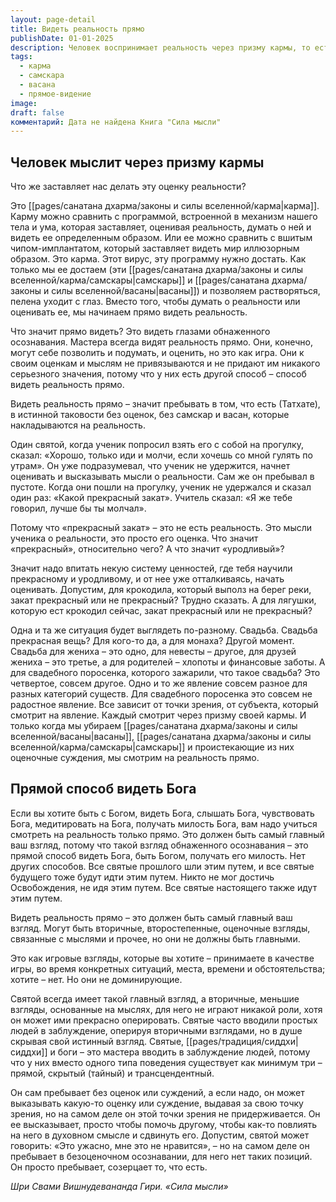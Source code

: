 ```yaml
---
layout: page-detail
title: Видеть реальность прямо
publishDate: 01-01-2025
description: Человек воспринимает реальность через призму кармы, то есть через накопленные самскары и васаны - внутренние отпечатки и склонности, формирующие привычные реакции и оценки мира. Карма действует как программа, заставляя нас видеть и интерпретировать события субъективно, исходя из прошлого опыта и желаний. Эти ментальные шаблоны окрашивают каждое новое восприятие, и пока они не очищены, человек не способен видеть мир таким, каков он есть.
tags:
  - карма
  - самскара
  - васана
  - прямое-видение
image: 
draft: false
комментарий: Дата не найдена Книга "Сила мысли"
---
```


## Человек мыслит через призму кармы

Что же заставляет нас делать эту оценку реальности?

Это [[pages/санатана дхарма/законы и силы вселенной/карма|карма]]. Карму можно сравнить с программой, встроенной в механизм нашего тела и ума, которая заставляет, оценивая реальность, думать о ней и видеть ее определенным образом. Или ее можно сравнить с вшитым чипом-имплантатом, который заставляет видеть мир иллюзорным образом. Это карма. Этот вирус, эту программу нужно достать. Как только мы ее достаем (эти [[pages/санатана дхарма/законы и силы вселенной/карма/самскары|самскары]] и [[pages/санатана дхарма/законы и силы вселенной/васаны|васаны]]) и позволяем растворяться, пелена уходит с глаз. Вместо того, чтобы думать о реальности или оценивать ее, мы начинаем прямо видеть реальность.

Что значит прямо видеть? Это видеть глазами обнаженного осознавания. Мастера всегда видят реальность прямо. Они, конечно, могут себе позволить и подумать, и оценить, но это как игра. Они к своим оценкам и мыслям не привязываются и не придают им никакого серьезного значения, потому что у них есть другой способ – способ видеть реальность прямо.

Видеть реальность прямо – значит пребывать в том, что есть (Татхате), в истинной таковости без оценок, без самскар и васан, которые накладываются на реальность.

Один святой, когда ученик попросил взять его с собой на прогулку, сказал: «Хорошо, только иди и молчи, если хочешь со мной гулять по утрам». Он уже подразумевал, что ученик не удержится, начнет оценивать и высказывать мысли о реальности. Сам же он пребывал в пустоте. Когда они пошли на прогулку, ученик не удержался и сказал один раз: «Какой прекрасный закат». Учитель сказал: «Я же тебе говорил, лучше бы ты молчал».

Потому что «прекрасный закат» – это не есть реальность. Это мысли ученика о реальности, это просто его оценка. Что значит «прекрасный», относительно чего? А что значит «уродливый»?

Значит надо впитать некую систему ценностей, где тебя научили прекрасному и уродливому, и от нее уже отталкиваясь, начать оценивать. Допустим, для крокодила, который выполз на берег реки, закат прекрасный или не прекрасный? Трудно сказать. А для лягушки, которую ест крокодил сейчас, закат прекрасный или не прекрасный?

Одна и та же ситуация будет выглядеть по-разному. Свадьба. Свадьба прекрасная вещь? Для кого-то да, а для монаха? Другой момент. Свадьба для жениха – это одно, для невесты – другое, для друзей жениха – это третье, а для родителей – хлопоты и финансовые заботы. А для свадебного поросенка, которого зажарили, что такое свадьба? Это четвертое, совсем другое. Одно и то же явление совсем разное для разных категорий существ. Для свадебного поросенка это совсем не радостное явление. Все зависит от точки зрения, от субъекта, который смотрит на явление. Каждый смотрит через призму своей кармы. И только когда мы убираем [[pages/санатана дхарма/законы и силы вселенной/васаны|васаны]], [[pages/санатана дхарма/законы и силы вселенной/карма/самскары|самскары]] и проистекающие из них оценочные суждения, мы смотрим на реальность прямо.

## Прямой способ видеть Бога

Если вы хотите быть с Богом, видеть Бога, слышать Бога, чувствовать Бога, медитировать на Бога, получать милость Бога, вам надо учиться смотреть на реальность только прямо. Это должен быть самый главный ваш взгляд, потому что такой взгляд обнаженного осознавания – это прямой способ видеть Бога, быть Богом, получать его милость. Нет других способов. Все святые прошлого шли этим путем, и все святые будущего тоже будут идти этим путем. Никто не мог достичь Освобождения, не идя этим путем. Все святые настоящего также идут этим путем.

Видеть реальность прямо – это должен быть самый главный ваш взгляд. Могут быть вторичные, второстепенные, оценочные взгляды, связанные с мыслями и прочее, но они не должны быть главными.

Это как игровые взгляды, которые вы хотите – принимаете в качестве игры, во время конкретных ситуаций, места, времени и обстоятельства; хотите – нет. Но они не доминирующие.

Святой всегда имеет такой главный взгляд, а вторичные, меньшие взгляды, основанные на мыслях, для него не играют никакой роли, хотя он может ими прекрасно оперировать. Святые часто вводили простых людей в заблуждение, оперируя вторичными взглядами, но в душе скрывая свой истинный взгляд. Святые, [[pages/традиция/сиддхи|сиддхи]] и боги – это мастера вводить в заблуждение людей, потому что у них вместо одного типа поведения существует как минимум три – прямой, скрытый (тайный) и трансцендентный. 

Он сам пребывает без оценок или суждений, а если надо, он может выказывать какую-то оценку или суждение, выдавая за свою точку зрения, но на самом деле он этой точки зрения не придерживается. Он ее высказывает, просто чтобы помочь другому, чтобы как-то повлиять на него в духовном смысле и сдвинуть его. Допустим, святой может говорить: «Это ужасно, мне это не нравится», – но на самом деле он пребывает в безоценочном осознавании, для него нет таких позиций. Он просто пребывает, созерцает то, что есть.

_Шри Свами Вишнудевананда Гири. «Сила мысли»_
